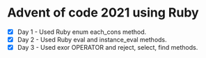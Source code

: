 # Advent of code 2021 using Ruby

- [x] Day 1 - Used Ruby enum each_cons method.
- [x] Day 2 - Used Ruby eval and instance_eval methods.
- [x] Day 3 - Used exor OPERATOR and reject, select, find methods.
